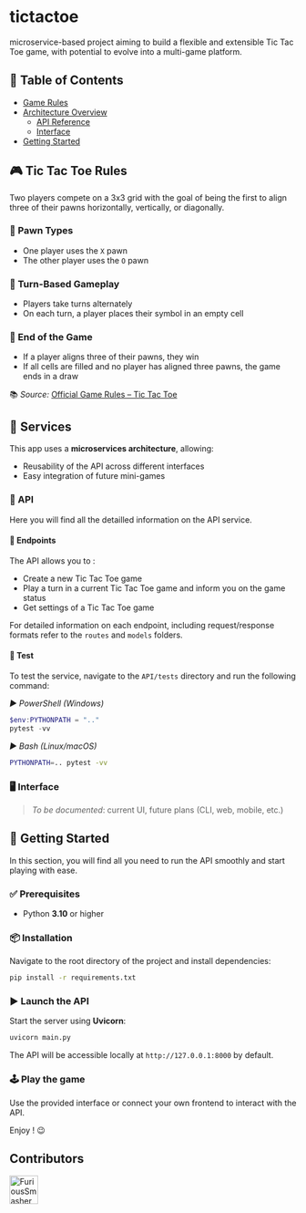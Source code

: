 # tictactoe
microservice-based project aiming to build a flexible and extensible Tic Tac Toe game, with potential to evolve into a multi-game platform.

## 📖 Table of Contents
- [Game Rules](#-tic-tac-toe-rules)
- [Architecture Overview](#-services)
    - [API Reference](#-api)
    - [Interface](#️-interface)
- [Getting Started](#)

## 🎮 Tic Tac Toe Rules

Two players compete on a 3x3 grid with the goal of being the first to align three of their pawns horizontally, vertically, or diagonally.

### 🧩 Pawn Types

- One player uses the `X` pawn  
- The other player uses the `O` pawn

### 🔄 Turn-Based Gameplay

- Players take turns alternately  
- On each turn, a player places their symbol in an empty cell

### 🏁 End of the Game

- If a player aligns three of their pawns, they win  
- If all cells are filled and no player has aligned three pawns, the game ends in a draw

📚 *Source:* [Official Game Rules – Tic Tac Toe](https://officialgamerules.org/game-rules/tic-tac-toe/)

## 🧱 Services

This app uses a **microservices architecture**, allowing:
- Reusability of the API across different interfaces
- Easy integration of future mini-games

### 📡 API
Here you will find all the detailled information on the API service.

#### 🔗 Endpoints
The API allows you to :
- Create a new Tic Tac Toe game
- Play a turn in a current Tic Tac Toe game and inform you on the game status
- Get settings of a Tic Tac Toe game

For detailed information on each endpoint, including request/response formats refer to the `routes` and `models` folders.

#### 🧪 Test
To test the service, navigate to the `API/tests` directory and run the following command:  

*▶ PowerShell (Windows)*
```powershell
$env:PYTHONPATH = ".."
pytest -vv
```
*▶ Bash (Linux/macOS)*
```sh
PYTHONPATH=.. pytest -vv
```

### 🖥️ Interface
> _To be documented_: current UI, future plans (CLI, web, mobile, etc.)

## 🚀 Getting Started
In this section, you will find all you need to run the API smoothly and start playing with ease.

### ✅ Prerequisites

- Python **3.10** or higher

### 📦 Installation

Navigate to the root directory of the project and install dependencies:

```bash
pip install -r requirements.txt
```

### ▶️ Launch the API

Start the server using **Uvicorn**:
```sh
uvicorn main.py
```
The API will be accessible locally at `http://127.0.0.1:8000` by default.

### 🕹️ Play the game

Use the provided interface or connect your own frontend to interact with the API.

Enjoy ! 😉

## Contributors
<a href="https://github.com/GitBoy497"><img src="https://avatars.githubusercontent.com/u/80398114?v=4" title="FuriousSmasher" width="50" height="50"></a>
